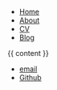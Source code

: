 <!DOCTYPE html>
<html>
	<head>
		<title>{{ page.title }}</title>
		<!-- link to main stylesheet -->
		<link rel="stylesheet" type="text/css" href="/css/main.css">
	</head>
	<body>
		<nav>
    		<ul>
        		<li><a href="/">Home</a></li>
	        	<li><a href="/about">About</a></li>
        		<li><a href="/cv/index.html">CV</a></li>
        		<li><a href="/blog">Blog</a></li>
    		</ul>
		</nav>
		<div class="container">
    		{{ content }}
		</div>
		<footer>
    		<ul>
        		<li><a href="stevenwu3721@163.com">email</a></li>
        		<li><a href="https://github.com/Si1w">Github</a></li>
			</ul>
		</footer>
	</body>
</html>

